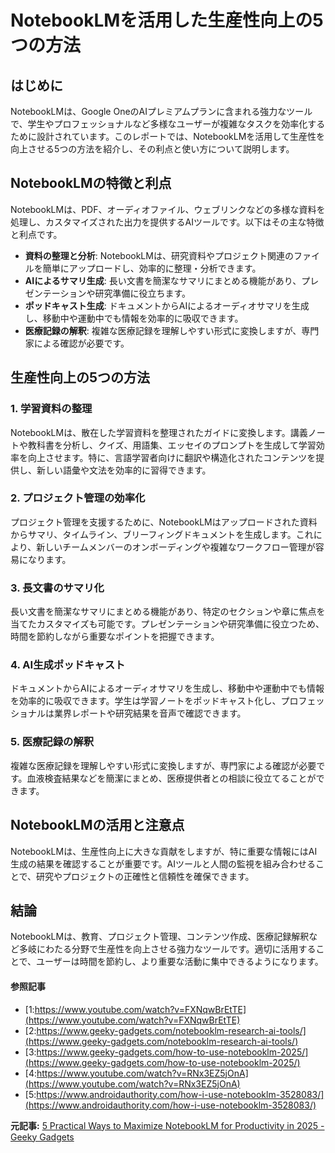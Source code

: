 # NotebookLMを活用した生産性向上の5つの方法

## はじめに

NotebookLMは、Google OneのAIプレミアムプランに含まれる強力なツールで、学生やプロフェッショナルなど多様なユーザーが複雑なタスクを効率化するために設計されています。このレポートでは、NotebookLMを活用して生産性を向上させる5つの方法を紹介し、その利点と使い方について説明します。

## NotebookLMの特徴と利点

NotebookLMは、PDF、オーディオファイル、ウェブリンクなどの多様な資料を処理し、カスタマイズされた出力を提供するAIツールです。以下はその主な特徴と利点です。

- **資料の整理と分析**: NotebookLMは、研究資料やプロジェクト関連のファイルを簡単にアップロードし、効率的に整理・分析できます。
- **AIによるサマリ生成**: 長い文書を簡潔なサマリにまとめる機能があり、プレゼンテーションや研究準備に役立ちます。
- **ポッドキャスト生成**: ドキュメントからAIによるオーディオサマリを生成し、移動中や運動中でも情報を効率的に吸収できます。
- **医療記録の解釈**: 複雑な医療記録を理解しやすい形式に変換しますが、専門家による確認が必要です。

## 生産性向上の5つの方法

### 1. 学習資料の整理

NotebookLMは、散在した学習資料を整理されたガイドに変換します。講義ノートや教科書を分析し、クイズ、用語集、エッセイのプロンプトを生成して学習効率を向上させます。特に、言語学習者向けに翻訳や構造化されたコンテンツを提供し、新しい語彙や文法を効率的に習得できます。

### 2. プロジェクト管理の効率化

プロジェクト管理を支援するために、NotebookLMはアップロードされた資料からサマリ、タイムライン、ブリーフィングドキュメントを生成します。これにより、新しいチームメンバーのオンボーディングや複雑なワークフロー管理が容易になります。

### 3. 長文書のサマリ化

長い文書を簡潔なサマリにまとめる機能があり、特定のセクションや章に焦点を当てたカスタマイズも可能です。プレゼンテーションや研究準備に役立つため、時間を節約しながら重要なポイントを把握できます。

### 4. AI生成ポッドキャスト

ドキュメントからAIによるオーディオサマリを生成し、移動中や運動中でも情報を効率的に吸収できます。学生は学習ノートをポッドキャスト化し、プロフェッショナルは業界レポートや研究結果を音声で確認できます。

### 5. 医療記録の解釈

複雑な医療記録を理解しやすい形式に変換しますが、専門家による確認が必要です。血液検査結果などを簡潔にまとめ、医療提供者との相談に役立てることができます。

## NotebookLMの活用と注意点

NotebookLMは、生産性向上に大きな貢献をしますが、特に重要な情報にはAI生成の結果を確認することが重要です。AIツールと人間の監視を組み合わせることで、研究やプロジェクトの正確性と信頼性を確保できます。

## 結論

NotebookLMは、教育、プロジェクト管理、コンテンツ作成、医療記録解釈など多岐にわたる分野で生産性を向上させる強力なツールです。適切に活用することで、ユーザーは時間を節約し、より重要な活動に集中できるようになります。

#### 参照記事
- [1:https://www.youtube.com/watch?v=FXNqwBrEtTE](https://www.youtube.com/watch?v=FXNqwBrEtTE)
- [2:https://www.geeky-gadgets.com/notebooklm-research-ai-tools/](https://www.geeky-gadgets.com/notebooklm-research-ai-tools/)
- [3:https://www.geeky-gadgets.com/how-to-use-notebooklm-2025/](https://www.geeky-gadgets.com/how-to-use-notebooklm-2025/)
- [4:https://www.youtube.com/watch?v=RNx3EZ5jOnA](https://www.youtube.com/watch?v=RNx3EZ5jOnA)
- [5:https://www.androidauthority.com/how-i-use-notebooklm-3528083/](https://www.androidauthority.com/how-i-use-notebooklm-3528083/)


**元記事:** [5 Practical Ways to Maximize NotebookLM for Productivity in 2025 - Geeky Gadgets](https://www.geeky-gadgets.com/how-to-use-notebooklm-2025/)